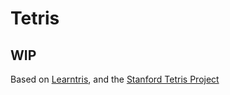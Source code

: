 # Tetris

## WIP

Based on [Learntris](https://github.com/LearnProgramming/learntris), and the [Stanford Tetris Project](http://cslibrary.stanford.edu/112/)
